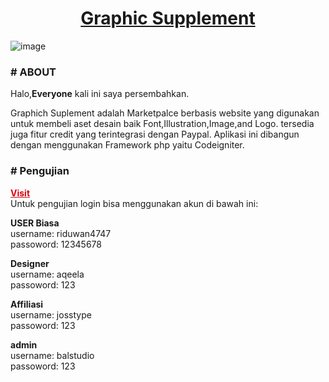 <h1 align="center">
	<a href="https://marketplace.muhammadriduwan.com/">
		Graphic Supplement
	</a>
</h1>


![image](https://user-images.githubusercontent.com/69374541/102449170-4b5a8f00-4066-11eb-892a-5eb91741ad5f.png)


### # ABOUT

Halo,<strong>Everyone</strong> kali ini saya persembahkan.

Graphich Suplement adalah Marketpalce berbasis website yang digunakan untuk membeli aset desain baik Font,Illustration,Image,and Logo. tersedia juga fitur credit yang terintegrasi dengan Paypal. Aplikasi ini dibangun dengan menggunakan Framework php yaitu Codeigniter.

### # Pengujian
<a href="https://marketplace.muhammadriduwan.com" style="color:rgb(219,0,14);"><b>Visit</b></a>
<br/>
Untuk pengujian login bisa menggunakan akun di bawah ini:

<b>USER Biasa</b>
<br/>
username: riduwan4747
<br/>
passoword: 12345678

<b>Designer</b>
<br/>
username: aqeela
<br/>
passoword: 123

<b>Affiliasi</b>
<br/>
username: josstype
<br/>
passoword: 123

<b>admin</b>
<br/>
username: balstudio
<br/>
passoword: 123
